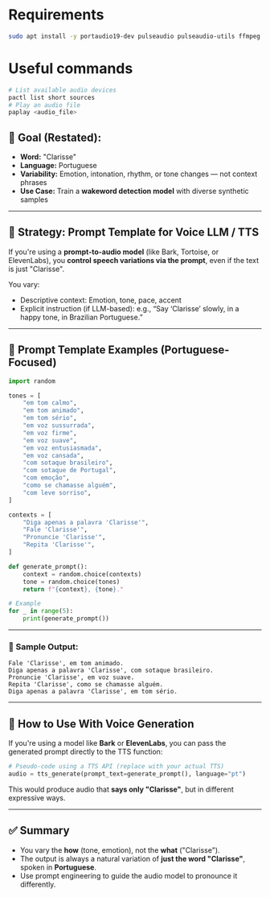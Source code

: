 # Requirements
```sh
sudo apt install -y portaudio19-dev pulseaudio pulseaudio-utils ffmpeg
```

# Useful commands
```sh
# List available audio devices
pactl list short sources
# Play an audio file
paplay <audio_file>
```


## 🎯 Goal (Restated):

* **Word:** "Clarisse"
* **Language:** Portuguese
* **Variability:** Emotion, intonation, rhythm, or tone changes — not context phrases
* **Use Case:** Train a **wakeword detection model** with diverse synthetic samples

---

## 🧠 Strategy: Prompt Template for Voice LLM / TTS

If you're using a **prompt-to-audio model** (like Bark, Tortoise, or ElevenLabs), you **control speech variations via the prompt**, even if the text is just "Clarisse".

You vary:

* Descriptive context: Emotion, tone, pace, accent
* Explicit instruction (if LLM-based): e.g., “Say ‘Clarisse’ slowly, in a happy tone, in Brazilian Portuguese.”

---

## 🧩 Prompt Template Examples (Portuguese-Focused)

```python
import random

tones = [
    "em tom calmo",
    "em tom animado",
    "em tom sério",
    "em voz sussurrada",
    "em voz firme",
    "em voz suave",
    "em voz entusiasmada",
    "em voz cansada",
    "com sotaque brasileiro",
    "com sotaque de Portugal",
    "com emoção",
    "como se chamasse alguém",
    "com leve sorriso",
]

contexts = [
    "Diga apenas a palavra 'Clarisse'",
    "Fale 'Clarisse'",
    "Pronuncie 'Clarisse'",
    "Repita 'Clarisse'",
]

def generate_prompt():
    context = random.choice(contexts)
    tone = random.choice(tones)
    return f"{context}, {tone}."

# Example
for _ in range(5):
    print(generate_prompt())
```

---

### 💬 Sample Output:

```
Fale 'Clarisse', em tom animado.
Diga apenas a palavra 'Clarisse', com sotaque brasileiro.
Pronuncie 'Clarisse', em voz suave.
Repita 'Clarisse', como se chamasse alguém.
Diga apenas a palavra 'Clarisse', em tom sério.
```

---

## 🧪 How to Use With Voice Generation

If you're using a model like **Bark** or **ElevenLabs**, you can pass the generated prompt directly to the TTS function:

```python
# Pseudo-code using a TTS API (replace with your actual TTS)
audio = tts_generate(prompt_text=generate_prompt(), language="pt")
```

This would produce audio that **says only "Clarisse"**, but in different expressive ways.

---

## ✅ Summary

* You vary the **how** (tone, emotion), not the **what** ("Clarisse").
* The output is always a natural variation of **just the word "Clarisse"**, spoken in **Portuguese**.
* Use prompt engineering to guide the audio model to pronounce it differently.

